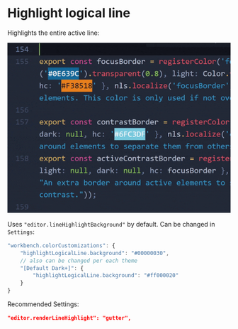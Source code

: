 # Highlight logical line

Highlights the entire active line:

![Example](/img/example.gif)

Uses `"editor.lineHighlightBackground"` by default. Can be changed in `Settings`:

```javascript
"workbench.colorCustomizations": {
    "highlightLogicalLine.background": "#00000030",
    // also can be changed per each theme
    "[Default Dark+]": {
        "highlightLogicalLine.background": "#ff000020"
    }
}
```

Recommended Settings:
```json
"editor.renderLineHighlight": "gutter",
```